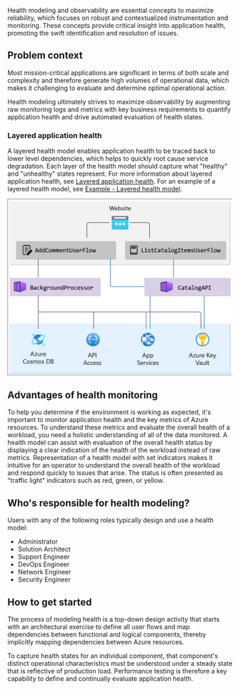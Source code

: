 Health modeling and observability are essential concepts to maximize reliability, which focuses on robust and contextualized instrumentation and monitoring. These concepts provide critical insight into application health, promoting the swift identification and resolution of issues.

## Problem context

Most mission-critical applications are significant in terms of both scale and complexity and therefore generate high volumes of operational data, which makes it challenging to evaluate and determine optimal operational action.

Health modeling ultimately strives to maximize observability by augmenting raw monitoring logs and metrics with key business requirements to quantify application health and drive automated evaluation of health states.

### Layered application health

A layered health model enables application health to be traced back to lower level dependencies, which helps to quickly root cause service degradation. Each layer of the health model should capture what "healthy" and "unhealthy" states represent. For more information about layered application health, see [Layered application health](/azure/architecture/framework/mission-critical/mission-critical-health-modeling#layered-application-health). For an example of a layered health model, see [Example - Layered health model](/azure/architecture/framework/mission-critical/mission-critical-health-modeling#example---layered-health-model).

![Diagram showing the architecture for a typical layered health model.](../media/layered-health-model-example.png)

## Advantages of health monitoring

To help you determine if the environment is working as expected, it's important to monitor application health and the key metrics of Azure resources. To understand these metrics and evaluate the overall health of a workload, you need a holistic understanding of all of the data monitored. A health model can assist with evaluation of the overall health status by displaying a clear indication of the health of the workload instead of raw metrics. Representation of a health model with set indicators makes it intuitive for an operator to understand the overall health of the workload and respond quickly to issues that arise. The status is often presented as "traffic light" indicators such as red, green, or yellow.

## Who's responsible for health modeling?

Users with any of the following roles typically design and use a health model:

- Administrator
- Solution Architect
- Support Engineer
- DevOps Engineer
- Network Engineer
- Security Engineer

## How to get started

The process of modeling health is a top-down design activity that starts with an architectural exercise to define all user flows and map dependencies between functional and logical components, thereby implicitly mapping dependencies between Azure resources.

To capture health states for an individual component, that component's distinct operational characteristics must be understood under a steady state that is reflective of production load. Performance testing is therefore a key capability to define and continually evaluate application health.

